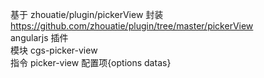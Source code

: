 基于  zhouatie/plugin/pickerView 封装  
https://github.com/zhouatie/plugin/tree/master/pickerView  
angularjs 插件  
模块 cgs-picker-view  
指令 picker-view 配置项{options datas}  
